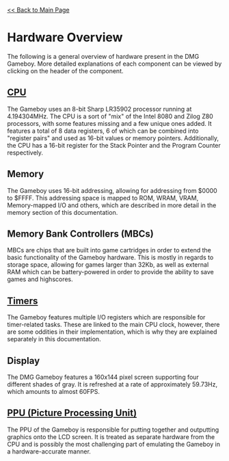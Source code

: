 [<< Back to Main Page](../)

# Hardware Overview

The following is a general overview of hardware present in the DMG Gameboy. More detailed explanations of each component can be viewed by clicking on the header of the component.

## [CPU](../cpu)

The Gameboy uses an 8-bit Sharp LR35902 processor running at 4.194304MHz. The CPU is a sort of "mix" of the Intel 8080 and Zilog Z80 processors, with some features missing and a few unique ones added. It features a total of 8 data registers, 6 of which can be combined into "register pairs" and used as 16-bit values or memory pointers. Additionally, the CPU has a 16-bit register for the Stack Pointer and the Program Counter respectively.

## Memory

The Gameboy uses 16-bit addressing, allowing for addressing from $0000 to $FFFF. This addressing space is mapped to ROM, WRAM, VRAM, Memory-mapped I/O and others, which are described in more detail in the memory section of this documentation.

## Memory Bank Controllers (MBCs)

MBCs are chips that are built into game cartridges in order to extend the basic functionality of the Gameboy hardware. This is mostly in regards to storage space, allowing for games larger than 32Kb, as well as external RAM which can be battery-powered in order to provide the ability to save games and highscores.

## [Timers](../timers)

The Gameboy features multiple I/O registers which are responsible for timer-related tasks. These are linked to the main CPU clock, however, there are some oddities in their implementation, which is why they are explained separately in this documentation.

## Display

The DMG Gameboy features a 160x144 pixel screen supporting four different shades of gray. It is refreshed at a rate of approximately 59.73Hz, which amounts to almost 60FPS.

## [PPU (Picture Processing Unit)](../ppu)

The PPU of the Gameboy is responsible for putting together and outputting graphics onto the LCD screen. It is treated as separate hardware from the CPU and is possibly the most challenging part of emulating the Gameboy in a hardware-accurate manner.